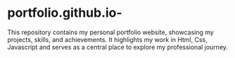 # portfolio.github.io-
This repository contains my personal portfolio website, showcasing my projects, skills, and achievements. It highlights my work in Html, Css, Javascript and serves as a central place to explore my professional journey.
